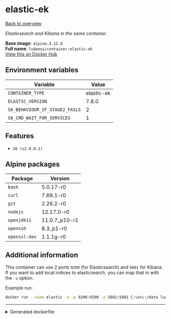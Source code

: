# elastic-ek

[Back to overview](../index.md)

_Elasticsearch and Kibana in the same container_

**Base image**: `alpine:3.12.0`  
**Full name**: `ludeeus/container:elastic-ek`  
[View this on Docker Hub](https://hub.docker.com/r/ludeeus/container/tags?page=1&name=elastic-ek)

## Environment variables

Variable | Value 
-- | --
`CONTAINER_TYPE` | elastic-ek
`ELASTIC_VERSION` | 7.8.0
`S6_BEHAVIOUR_IF_STAGE2_FAILS` | 2
`S6_CMD_WAIT_FOR_SERVICES` | 1

## Features

- `S6 (v2.0.0.1)`

## Alpine packages

Package | Version 
-- | --
`bash` | 5.0.17-r0
`curl` | 7.69.1-r0
`git` | 2.26.2-r0
`nodejs` | 12.17.0-r0
`openjdk11` | 11.0.7_p10-r1
`openssh` | 8.3_p1-r0
`openssl-dev` | 1.1.1g-r0

## Additional information

This container can use 2 ports `9200` (for Elasticsearch) and `5601` for Kibana.
If you want to add local indices to elasticsearch, you can map that in with the `-v` option.

Example run:

```bash
docker run --name elastic -d -p 9200:9200 -p 5601:5601 C:\es\:/data ludeeus/contianer:elastic-ek
```



***
<details>
<summary>Generated dockerfile</summary>

<pre>
FROM alpine:3.12.0

ENV ELASTIC_VERSION=7.8.0
ENV CONTAINER_TYPE=elastic-ek
ENV S6_BEHAVIOUR_IF_STAGE2_FAILS=2
ENV S6_CMD_WAIT_FOR_SERVICES=1

COPY rootfs/elastic-ek /
COPY rootfs/s6/install /s6/install

RUN  \ 
    apk add --no-cache  \ 
        bash=5.0.17-r0 \ 
        curl=7.69.1-r0 \ 
        git=2.26.2-r0 \ 
        nodejs=12.17.0-r0 \ 
        openjdk11=11.0.7_p10-r1 \ 
        openssh=8.3_p1-r0 \ 
        openssl-dev=1.1.1g-r0 \ 
    && bash /s6/install \ 
    && rm -R /s6 \ 
    && adduser -S ekuser \ 
    && mkdir -p /data /esdata \ 
    && bash /build_scripts/install \ 
    && ln -sf /usr/bin/java /usr/local/elasticsearch/jdk/bin/java \ 
    && rm -rf /var/cache/apk/* \ 
    && rm -fr /tmp/* /var/{cache,log}/*

ENTRYPOINT ['/init']

LABEL org.opencontainers.image.authors="Ludeeus <hi@ludeeus.dev>"
LABEL org.opencontainers.image.created="2020-07-18T16:44:28.805686"
LABEL org.opencontainers.image.description="Elasticsearch and Kibana in the same container"
LABEL org.opencontainers.image.documentation="https://ludeeus.github.io/container/tags/elastic-ek"
LABEL org.opencontainers.image.licenses="MIT"
LABEL org.opencontainers.image.revision="589fbf4053c7812b821060e23794a83a031007b5"
LABEL org.opencontainers.image.source="https://github.com/ludeeus/container"
LABEL org.opencontainers.image.title="Elastic-Ek"
LABEL org.opencontainers.image.url="https://ludeeus.github.io/container/tags/elastic-ek"
LABEL org.opencontainers.image.vendor="Ludeeus"
LABEL org.opencontainers.image.version="589fbf4053c7812b821060e23794a83a031007b5"
</pre>

<i>This is a generated version of the context used while building the container, some of the labels will not be correct since they use information in the action that publishes the container</i>
</details>
